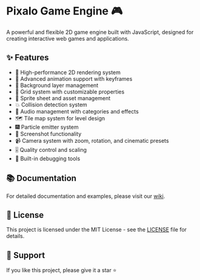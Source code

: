 # Pixalo Game Engine 🎮

A powerful and flexible 2D game engine built with JavaScript, designed for creating interactive web games and applications.

## ✨ Features
- 🎯 High-performance 2D rendering system
- 🏃 Advanced animation support with keyframes
- 🎨 Background layer management
- 📐 Grid system with customizable properties
- 🔄 Sprite sheet and asset management
- 💥 Collision detection system
- 🎵 Audio management with categories and effects
- 🗺️ Tile map system for level design
- 🎆 Particle emitter system
- 📸 Screenshot functionality
- 📹 Camera system with zoom, rotation, and cinematic presets
- 🎚️ Quality control and scaling
- 🐞 Built-in debugging tools

## 📚 Documentation

For detailed documentation and examples, please visit our [wiki](https://github.com/pixalo/pixalo/wiki).

## 📜 License

This project is licensed under the MIT License - see the [LICENSE](https://github.com/pixalo/pixalo/blob/main/LICENSE) file for details.

## 🌟 Support

If you like this project, please give it a star ⭐️
